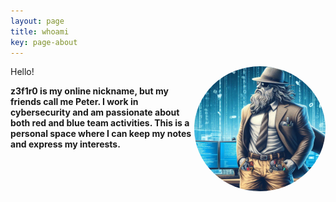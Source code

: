 ```yaml
---
layout: page
title: whoami
key: page-about
---
```


<!-- Right alignment! -->
<img align="right" width="210" height="200" src="assets/goddd.jpg" style="border-radius:50%;">

<div name="introduction">

Hello!<b>

z3f1r0 is my online nickname, but my friends call me Peter. 
I work in cybersecurity and am passionate about both red and blue team activities. 
This is a personal space where I can keep my notes and express my interests. <b><b>

  <div name="tryhackme"> 
   <script src="https://tryhackme.com/badge/519455"> </script>
  </div>

</div>


<br><br>
